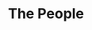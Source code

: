 ---
pid: LS114
title: The People
location_transcription: Any wall (unsure)
zipcode: '19115'
outside_phl: 
neighborhood: Bustleton,Somerton
age: '12'
age_range: 6-13
instagram: 
image_file_name: LS_114.jpg
proposal_transcription: 
topic: Unity
topic_summary: '0'
type: 2D,Mural
keywords_other: 
credit: Taleon
image_labels: "(muoral)"
twitter: 
facebook: 
permalink: "/monuments/ls114/"
layout: item-page
---